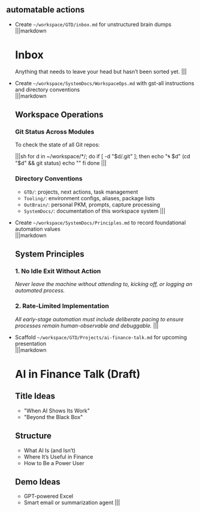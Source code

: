 ## automatable actions

- Create `~/workspace/GTD/inbox.md` for unstructured brain dumps  
  |||markdown
  # Inbox  
  Anything that needs to leave your head but hasn’t been sorted yet.
  |||

- Create `~/workspace/SystemDocs/WorkspaceOps.md` with gst-all instructions and directory conventions  
  |||markdown
  ## Workspace Operations

  ### Git Status Across Modules
  To check the state of all Git repos:

  |||sh
  for d in ~/workspace/*/; do
    if [ -d "$d/.git" ]; then
      echo "🌀 $d"
      (cd "$d" && git status)
      echo ""
    fi
  done
  |||

  ### Directory Conventions
  - `GTD/`: projects, next actions, task management
  - `Tooling/`: environment configs, aliases, package lists
  - `OutBrain/`: personal PKM, prompts, capture processing
  - `SystemDocs/`: documentation of this workspace system
  |||

- Create `~/workspace/SystemDocs/Principles.md` to record foundational automation values  
  |||markdown
  ## System Principles

  ### 1. No Idle Exit Without Action
  *Never leave the machine without attending to, kicking off, or logging an automated process.*

  ### 2. Rate-Limited Implementation
  *All early-stage automation must include deliberate pacing to ensure processes remain human-observable and debuggable.*
  |||

- Scaffold `~/workspace/GTD/Projects/ai-finance-talk.md` for upcoming presentation  
  |||markdown
  # AI in Finance Talk (Draft)

  ## Title Ideas
  - "When AI Shows Its Work"
  - "Beyond the Black Box"

  ## Structure
  - What AI Is (and Isn’t)
  - Where It’s Useful in Finance
  - How to Be a Power User

  ## Demo Ideas
  - GPT-powered Excel
  - Smart email or summarization agent
  |||